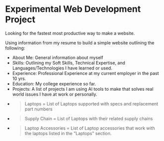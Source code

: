 Experimental Web Development Project
=

Looking for the fastest most productive way to make a website. 

Using information from my resume to build a simple website outlining the following:

- About Me: General information about myself
- Skills: Outlining my Soft Skills, Technical Expertise, and Languages/Technologies I have learned or used.
- Experience: Professional Experience at my current employer in the past 10 yrs.
- Education: My college experience so far.
- Projects: A list of projects I am using AI tools to make that solves real world issues I have at work or personally.
- > Laptops = List of Laptops supported with specs and replacement part numbers
- > Supply Chain = List of Laptops with their related supply chains
- > Laptop Accessories = List of Laptop accessories that work with the laptops listed in the "Laptops" section.
